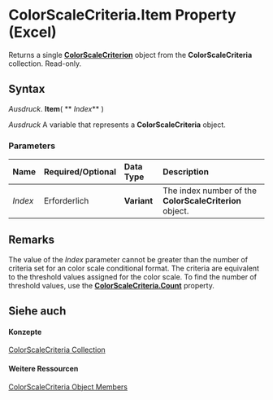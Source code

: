 
# ColorScaleCriteria.Item Property (Excel)

Returns a single  **[ColorScaleCriterion](8b7ffd61-b843-3995-d872-e07d35adfedc.md)** object from the **ColorScaleCriteria** collection. Read-only.


## Syntax

 _Ausdruck_. **Item**( ** _Index_** )

 _Ausdruck_ A variable that represents a **ColorScaleCriteria** object.


### Parameters



|**Name**|**Required/Optional**|**Data Type**|**Description**|
|:-----|:-----|:-----|:-----|
| _Index_|Erforderlich|**Variant**|The index number of the  **ColorScaleCriterion** object.|

## Remarks

The value of the  _Index_ parameter cannot be greater than the number of criteria set for an color scale conditional format. The criteria are equivalent to the threshold values assigned for the color scale. To find the number of threshold values, use the **[ColorScaleCriteria.Count](2ebfccab-0aa8-5f7e-7e66-9a01ecff082b.md)** property.


## Siehe auch


#### Konzepte


[ColorScaleCriteria Collection](9c50a2e4-aa22-92ca-6cef-2f8fc931ec33.md)
#### Weitere Ressourcen


[ColorScaleCriteria Object Members](http://msdn.microsoft.com/library/c73a24ba-662e-b050-a77b-ddf6046ae76f%28Office.15%29.aspx)